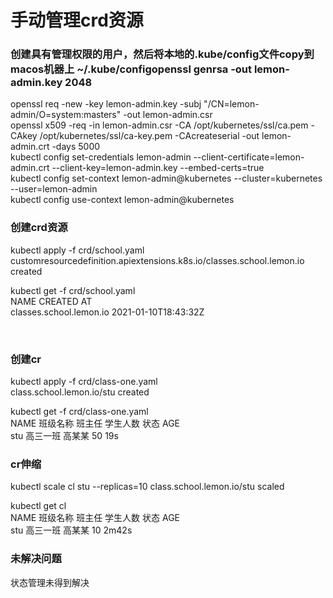 # 手动管理crd资源<br>

### 创建具有管理权限的用户，然后将本地的.kube/config文件copy到macos机器上 ~/.kube/configopenssl genrsa -out lemon-admin.key 2048 <br>
openssl req -new -key lemon-admin.key -subj "/CN=lemon-admin/O=system:masters" -out lemon-admin.csr<br>
openssl x509 -req -in lemon-admin.csr -CA /opt/kubernetes/ssl/ca.pem -CAkey /opt/kubernetes/ssl/ca-key.pem -CAcreateserial -out lemon-admin.crt -days 5000<br>
kubectl config set-credentials lemon-admin --client-certificate=lemon-admin.crt --client-key=lemon-admin.key --embed-certs=true<br>
kubectl config set-context lemon-admin@kubernetes --cluster=kubernetes --user=lemon-admin<br>
kubectl config use-context lemon-admin@kubernetes<br>

### 创建crd资源

kubectl apply -f  crd/school.yaml <br>
customresourcedefinition.apiextensions.k8s.io/classes.school.lemon.io created<br>

kubectl get  -f  crd/school.yaml  <br>
NAME                      CREATED AT <br>
classes.school.lemon.io   2021-01-10T18:43:32Z <br>

<br>

### 创建cr <br>
kubectl apply -f crd/class-one.yaml <br>
class.school.lemon.io/stu created <br>

kubectl get  -f crd/class-one.yaml  <br>
NAME   班级名称   班主任   学生人数   状态    AGE <br>
stu    高三一班   高某某   50           19s <br>

### cr伸缩
kubectl scale  cl stu --replicas=10
class.school.lemon.io/stu scaled <br>

kubectl get cl <br>
NAME   班级名称   班主任   学生人数   状态    AGE <br>
stu    高三一班   高某某   10           2m42s <br>

### 未解决问题
  状态管理未得到解决<br>







